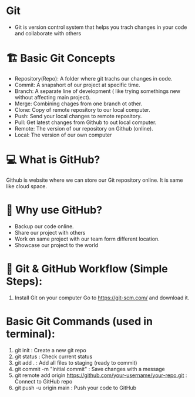 # Git
- Git is version control system that helps you trach changes in your code and collaborate with others

# 🏗️ Basic Git Concepts
- Repository(Repo): A folder where git trachs our changes in code.
- Commit: A snapshort of our project at specific time.
- Branch: A separate line of development ( like trying somethings new without affecting main project).
- Merge: Combining chages from one branch ot other.
- Clone: Copy of remote repository to our local computer.
- Push: Send your local changes to remote repository.
- Pull: Get latest changes from Github to out local computer.
- Remote: The version of our repository on Github (online).
- Local: The version of our own computer

# 💻 What is GitHub?
Github is website where we can store our Git repository online. 
It is same like cloud space.

# 🧠 Why use GitHub?
- Backup our code online.
- Share our project with others
- Work on same project with our team form different location.
- Showcase our project to the world

# 🔄 Git & GitHub Workflow (Simple Steps):
1. Install Git on your computer Go to https://git-scm.com/ and download it.

# Basic Git Commands (used in terminal):
1. git init : Create a new git repo
2. git status : Check current status
3. git add . : Add all files to staging (ready to commit)
4. git commit -m "Initial commit" : Save changes with a message
5. git remote add origin https://github.com/your-username/your-repo.git : Connect to GitHub repo
6. git push -u origin main : Push your code to GitHub